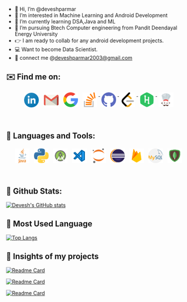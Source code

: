 - 👋 Hi, I’m @deveshparmar
- 👀 I’m interested in Machine Learning and Android Development
- 🌱 I’m currently learning DSA,Java and ML
- 💞️ I’m pursuing Btech Computer engineering from Pandit Deendayal Energy University
- 👉 I am ready to collab for any android development projects.
- 💻 Want to become Data Scientist.
- 🔗 connect me @deveshparmar2003@gmail.com


## ✉️ Find me on:


<p align="center">
 <a href="https://www.linkedin.com/in/devesh-parmar-875990200/" target="_blank" rel="noopener noreferrer"> <img src="https://github.com/deveshparmar/deveshparmar/blob/main/linkedin(2).png" alt="LinkedIn" height="40" style="vertical-align:top; margin:5px"></a>
 <a href="https://mail.google.com/mail/u/0/#inbox"> <img src="https://github.com/deveshparmar/deveshparmar/blob/main/gmail.png" alt="Gmail" height="40" style="vertical-align:top; margin:5px"></a>
 <a href="https://g.dev/parmardevesh18"> <img src="https://github.com/deveshparmar/deveshparmar/blob/main/google(2).png" alt="Googl Developers" height="40" style="vertical-align:top; margin:4px"></a>
 <a href="https://stackoverflow.com/users/15511232/devesh-parmar" target="_blank" rel="noopener noreferrer"> <img src="https://github.com/deveshparmar/deveshparmar/blob/main/stackoverflow.png" alt="StackOverflow" height="40" style="vertical-align:top; margin:4px"> </a>
 <a href="https://github.com/deveshparmar" target="_blank" rel="noopener noreferrer"> <img src="https://github.com/deveshparmar/deveshparmar/blob/main/github(1).png" alt="Github" height="40" style="vertical-align:top; margin:4px"> </a>
 <a href="https://leetcode.com/deveshparmar2003/" target="_blank" rel="noopener noreferrer"> <img src="https://github.com/deveshparmar/deveshparmar/blob/main/leetcode(1).png" alt="Leetcode" height="40" style="vertical-align:top; margin:4px"> </a>
 <a href="https://www.hackerrank.com/deveshparmar2003" target="_blank" rel="noopener noreferrer"> <img src="https://github.com/deveshparmar/deveshparmar/blob/main/hackerrank(1).png" alt="Hackerrank" height="40" style="vertical-align:top; margin:4px"> </a>
 <a href="https://www.codechef.com/users/ug_dev2003" target="_blank" rel="noopener noreferrer"> <img src="https://github.com/deveshparmar/deveshparmar/blob/main/icons8-codechef-64.png" alt="Codechef" height="40" style="vertical-align:top; margin:4px"> </a>
</p>
<br />

## 🧰 Languages and Tools:
<p align="center">
<img src="https://github.com/deveshparmar/deveshparmar/blob/main/java.png" alt="Java" height="40" style="vertical-align:top; margin:4px">
<img src="https://github.com/deveshparmar/deveshparmar/blob/main/python.png" alt="Python" height="40" style="vertical-align:top; margin:4px">
<img src="https://github.com/deveshparmar/deveshparmar/blob/main/android-studio.png" alt="Android Studio" height="40" style="vertical-align:top; margin:4px">
<img src="https://github.com/deveshparmar/deveshparmar/blob/main/visual-studio-code.png" alt="Visual Studio Code" height="40" style="vertical-align:top; margin:4px">
<img src="https://github.com/deveshparmar/deveshparmar/blob/main/jupyter.png" alt="Jupyter Notebook" height="40" style="vertical-align:top; margin:4px">
<img src="https://github.com/deveshparmar/deveshparmar/blob/main/eclipse.png" alt="Eclipse" height="40" style="vertical-align:top; margin:4px">
<img src="https://github.com/deveshparmar/deveshparmar/blob/main/icons8-firebase-64.png" alt="Firebase" height="40" style="vertical-align:top; margin:4px">
<img src="https://github.com/deveshparmar/deveshparmar/blob/main/mysql(1).png" alt="MySQL" height="40" style="vertical-align:top; margin:4px">
<img src="https://github.com/deveshparmar/deveshparmar/blob/main/icons8-mongodb-64.png" alt="MongoDB" height="40" style="vertical-align:top; margin:4px">
</p>
<br />

<!---
deveshparmar/deveshparmar is a ✨ special ✨ repository because its `README.md` (this file) appears on your GitHub profile.
You can click the Preview link to take a look at your changes.
--->

## 🧮 Github Stats:

[![Devesh's GitHub stats](https://github-readme-stats.vercel.app/api?username=deveshparmar&show_icons=true&theme=radical)](https://github.com/deveshparmar?tab=repositories)


## 🔎 Most Used Language

[![Top Langs](https://github-readme-stats.vercel.app/api/top-langs/?username=deveshparmar&layout=compact&theme=radical)](https://github.com/deveshparmar?tab=repositories)

## 📒 Insights of my projects
[![Readme Card](https://github-readme-stats.vercel.app/api/pin/?username=deveshparmar&repo=Machine-Learning&theme=radical)](https://github.com/deveshparmar/Machine-Learning)

[![Readme Card](https://github-readme-stats.vercel.app/api/pin/?username=deveshparmar&repo=My-Toast-Library&theme=radical)](https://github.com/deveshparmar/My-Toast-Library)

[![Readme Card](https://github-readme-stats.vercel.app/api/pin/?username=deveshparmar&repo=LetsGossip-ChatApp&theme=radical)](https://github.com/deveshparmar/LetsGossip-ChatApp)
